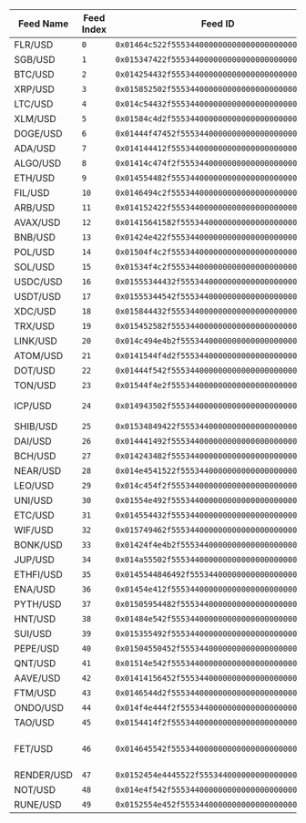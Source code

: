 | **Feed Name** | **Feed Index** | **Feed ID**                                    | **Base Asset**                        | **Decimals** | **Category** |
| ------------- | -------------- | ---------------------------------------------- | ------------------------------------- | ------------ | ------------ |
| FLR/USD       | `0`            | `0x01464c522f55534400000000000000000000000000` | Flare                                 | 7            | Crypto       |
| SGB/USD       | `1`            | `0x015347422f55534400000000000000000000000000` | Songbird                              | 8            | Crypto       |
| BTC/USD       | `2`            | `0x014254432f55534400000000000000000000000000` | Bitcoin                               | 2            | Crypto       |
| XRP/USD       | `3`            | `0x015852502f55534400000000000000000000000000` | XRP                                   | 6            | Crypto       |
| LTC/USD       | `4`            | `0x014c54432f55534400000000000000000000000000` | Litecoin                              | 5            | Crypto       |
| XLM/USD       | `5`            | `0x01584c4d2f55534400000000000000000000000000` | Stellar                               | 6            | Crypto       |
| DOGE/USD      | `6`            | `0x01444f47452f555344000000000000000000000000` | Dogecoin                              | 6            | Crypto       |
| ADA/USD       | `7`            | `0x014144412f55534400000000000000000000000000` | Cardano                               | 6            | Crypto       |
| ALGO/USD      | `8`            | `0x01414c474f2f555344000000000000000000000000` | Algorand                              | 6            | Crypto       |
| ETH/USD       | `9`            | `0x014554482f55534400000000000000000000000000` | Ethereum                              | 3            | Crypto       |
| FIL/USD       | `10`           | `0x0146494c2f55534400000000000000000000000000` | Filecoin                              | 5            | Crypto       |
| ARB/USD       | `11`           | `0x014152422f55534400000000000000000000000000` | Arbitrum                              | 6            | Crypto       |
| AVAX/USD      | `12`           | `0x01415641582f555344000000000000000000000000` | Avalanche                             | 5            | Crypto       |
| BNB/USD       | `13`           | `0x01424e422f55534400000000000000000000000000` | BNB                                   | 4            | Crypto       |
| POL/USD       | `14`           | `0x01504f4c2f55534400000000000000000000000000` | POL (ex-MATIC)                        | 6            | Crypto       |
| SOL/USD       | `15`           | `0x01534f4c2f55534400000000000000000000000000` | Solana                                | 4            | Crypto       |
| USDC/USD      | `16`           | `0x01555344432f555344000000000000000000000000` | USDC                                  | 5            | Crypto       |
| USDT/USD      | `17`           | `0x01555344542f555344000000000000000000000000` | Tether                                | 5            | Crypto       |
| XDC/USD       | `18`           | `0x015844432f55534400000000000000000000000000` | XDC Network                           | 7            | Crypto       |
| TRX/USD       | `19`           | `0x015452582f55534400000000000000000000000000` | TRON                                  | 6            | Crypto       |
| LINK/USD      | `20`           | `0x014c494e4b2f555344000000000000000000000000` | Chainlink                             | 5            | Crypto       |
| ATOM/USD      | `21`           | `0x0141544f4d2f555344000000000000000000000000` | Cosmos Hub                            | 5            | Crypto       |
| DOT/USD       | `22`           | `0x01444f542f55534400000000000000000000000000` | Polkadot                              | 5            | Crypto       |
| TON/USD       | `23`           | `0x01544f4e2f55534400000000000000000000000000` | Toncoin                               | 5            | Crypto       |
| ICP/USD       | `24`           | `0x014943502f55534400000000000000000000000000` | Internet Computer                     | 5            | Crypto       |
| SHIB/USD      | `25`           | `0x01534849422f555344000000000000000000000000` | Shiba Inu                             | 10           | Crypto       |
| DAI/USD       | `26`           | `0x014441492f55534400000000000000000000000000` | Dai                                   | 5            | Crypto       |
| BCH/USD       | `27`           | `0x014243482f55534400000000000000000000000000` | Bitcoin Cash                          | 4            | Crypto       |
| NEAR/USD      | `28`           | `0x014e4541522f555344000000000000000000000000` | NEAR Protocol                         | 5            | Crypto       |
| LEO/USD       | `29`           | `0x014c454f2f55534400000000000000000000000000` | LEO Token                             | 5            | Crypto       |
| UNI/USD       | `30`           | `0x01554e492f55534400000000000000000000000000` | Uniswap                               | 5            | Crypto       |
| ETC/USD       | `31`           | `0x014554432f55534400000000000000000000000000` | Ethereum Classic                      | 5            | Crypto       |
| WIF/USD       | `32`           | `0x015749462f55534400000000000000000000000000` | dogwifhat                             | 5            | Crypto       |
| BONK/USD      | `33`           | `0x01424f4e4b2f555344000000000000000000000000` | Bonk                                  | 10           | Crypto       |
| JUP/USD       | `34`           | `0x014a55502f55534400000000000000000000000000` | Jupiter                               | 5            | Crypto       |
| ETHFI/USD     | `35`           | `0x0145544846492f5553440000000000000000000000` | Ether.fi                              | 5            | Crypto       |
| ENA/USD       | `36`           | `0x01454e412f55534400000000000000000000000000` | Ethena                                | 6            | Crypto       |
| PYTH/USD      | `37`           | `0x01505954482f555344000000000000000000000000` | Pyth Network                          | 6            | Crypto       |
| HNT/USD       | `38`           | `0x01484e542f55534400000000000000000000000000` | Helium                                | 5            | Crypto       |
| SUI/USD       | `39`           | `0x015355492f55534400000000000000000000000000` | Sui                                   | 5            | Crypto       |
| PEPE/USD      | `40`           | `0x01504550452f555344000000000000000000000000` | Pepe                                  | 10           | Crypto       |
| QNT/USD       | `41`           | `0x01514e542f55534400000000000000000000000000` | Quant                                 | 5            | Crypto       |
| AAVE/USD      | `42`           | `0x01414156452f555344000000000000000000000000` | Aave                                  | 4            | Crypto       |
| FTM/USD       | `43`           | `0x0146544d2f55534400000000000000000000000000` | Fantom                                | 6            | Crypto       |
| ONDO/USD      | `44`           | `0x014f4e444f2f555344000000000000000000000000` | Ondo                                  | 5            | Crypto       |
| TAO/USD       | `45`           | `0x0154414f2f55534400000000000000000000000000` | Bittensor                             | 4            | Crypto       |
| FET/USD       | `46`           | `0x014645542f55534400000000000000000000000000` | Artificial Superintelligence Alliance | 5            | Crypto       |
| RENDER/USD    | `47`           | `0x0152454e4445522f55534400000000000000000000` | Render                                | 5            | Crypto       |
| NOT/USD       | `48`           | `0x014e4f542f55534400000000000000000000000000` | Notcoin                               | 7            | Crypto       |
| RUNE/USD      | `49`           | `0x0152554e452f555344000000000000000000000000` | THORChain                             | 5            | Crypto       |
